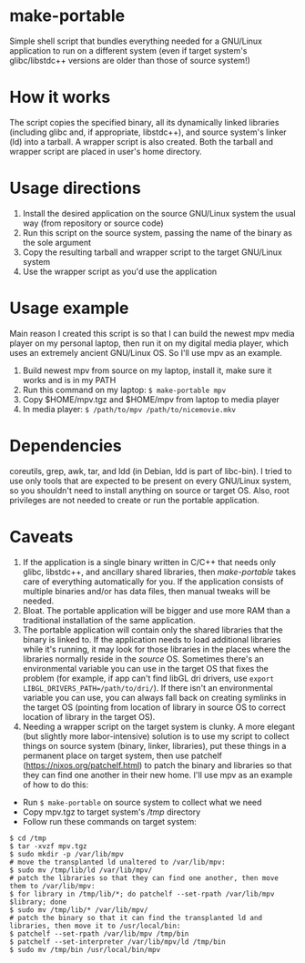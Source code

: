 # make-portable
Simple shell script that bundles everything needed for a GNU/Linux application to run on a different system (even if target system's glibc/libstdc++ versions are older than those of source system!)

# How it works
The script copies the specified binary, all its dynamically linked libraries (including glibc and, if appropriate, libstdc++), and source system's linker (ld) into a tarball. A wrapper script is also created. Both the tarball and wrapper script are placed in user's home directory.

# Usage directions
1. Install the desired application on the source GNU/Linux system the usual way (from repository or source code)
2. Run this script on the source system, passing the name of the binary as the sole argument
3. Copy the resulting tarball and wrapper script to the target GNU/Linux system
4. Use the wrapper script as you'd use the application

# Usage example
Main reason I created this script is so that I can build the newest mpv media player on my personal laptop, then run it on my digital media player, which uses an extremely ancient GNU/Linux OS. So I'll use mpv as an example.

1. Build newest mpv from source on my laptop, install it, make sure it works and is in my PATH
2. Run this command on my laptop: `$ make-portable mpv`
3. Copy $HOME/mpv.tgz and $HOME/mpv from laptop to media player
4. In media player: `$ /path/to/mpv /path/to/nicemovie.mkv`

# Dependencies
coreutils, grep, awk, tar, and ldd (in Debian, ldd is part of libc-bin). I tried to use only tools that are expected to be present on every GNU/Linux system, so you shouldn't need to install anything on source or target OS. Also, root privileges are not needed to create or run the portable application.

# Caveats
1. If the application is a single binary written in C/C++ that needs only glibc, libstdc++, and ancillary shared libraries, then *make-portable* takes care of everything automatically for you. If the application consists of multiple binaries and/or has data files, then manual tweaks will be needed.
2. Bloat. The portable application will be bigger and use more RAM than a traditional installation of the same application.
3. The portable application will contain only the shared libraries that the binary is linked to. If the application needs to load additional libraries while it's running, it may look for those libraries in the places where the libraries normally reside in the *source* OS. Sometimes there's an environmental variable you can use in the target OS that fixes the problem (for example, if app can't find libGL dri drivers, use `export LIBGL_DRIVERS_PATH=/path/to/dri/`). If there isn't an environmental variable you can use, you can always fall back on creating symlinks in the target OS (pointing from location of library in source OS to correct location of library in the target OS).
4. Needing a wrapper script on the target system is clunky. A more elegant (but slightly more labor-intensive) solution is to use my script to collect things on source system (binary, linker, libraries), put these things in a permanent place on target system, then use patchelf (https://nixos.org/patchelf.html) to patch the binary and libraries so that they can find one another in their new home. I'll use mpv as an example of how to do this:
  - Run `$ make-portable` on source system to collect what we need
  - Copy mpv.tgz to target system's */tmp* directory
  - Follow run these commands on target system:
  ```
  $ cd /tmp
  $ tar -xvzf mpv.tgz
  $ sudo mkdir -p /var/lib/mpv
  # move the transplanted ld unaltered to /var/lib/mpv:
  $ sudo mv /tmp/lib/ld /var/lib/mpv/
  # patch the libraries so that they can find one another, then move them to /var/lib/mpv:
  $ for library in /tmp/lib/*; do patchelf --set-rpath /var/lib/mpv $library; done
  $ sudo mv /tmp/lib/* /var/lib/mpv/
  # patch the binary so that it can find the transplanted ld and libraries, then move it to /usr/local/bin:
  $ patchelf --set-rpath /var/lib/mpv /tmp/bin
  $ patchelf --set-interpreter /var/lib/mpv/ld /tmp/bin
  $ sudo mv /tmp/bin /usr/local/bin/mpv
```
